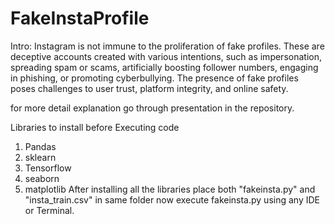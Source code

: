 # FakeInstaProfile

Intro:
Instagram is not immune to the proliferation of fake profiles. These are deceptive accounts created with various intentions, such as impersonation, spreading spam or scams, artificially boosting follower numbers, engaging in phishing, or promoting cyberbullying. The presence of fake profiles poses challenges to user trust, platform integrity, and online safety.

for more detail explanation go through presentation in the repository.

Libraries to install before Executing code
1) Pandas
2) sklearn
3) Tensorflow
4) seaborn
5) matplotlib
After installing all the libraries
place both "fakeinsta.py" and "insta_train.csv"  in same folder now execute fakeinsta.py using any IDE or Terminal.
